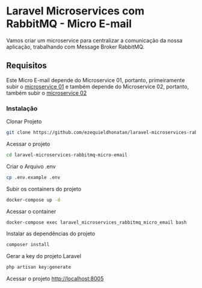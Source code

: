 # Laravel Microservices com RabbitMQ - Micro E-mail

Vamos criar um microservice para centralizar a comunicação da nossa aplicação, trabalhando com Message Broker RabbitMQ.

## Requisitos

Este Micro E-mail depende do Microservice 01, portanto, primeiramente subir o [microservice 01](https://github.com/ezequieldhonatan/laravel-microservices-rabbitmq-micro-01)
e também depende do Microservice 02, portanto, também subir o [microservice 02](https://github.com/ezequieldhonatan/laravel-microservices-rabbitmq-micro-02)

### Instalação

Clonar Projeto
```sh
git clone https://github.com/ezequieldhonatan/laravel-microservices-rabbitmq-micro-email
```

Acessar o projeto
```sh
cd laravel-microservices-rabbitmq-micro-email
```

Criar o Arquivo .env
```sh
cp .env.example .env
```

Subir os containers do projeto
```sh
docker-compose up -d
```

Acessar o container
```sh
docker-compose exec laravel_microservices_rabbitmq_micro_email bash
```

Instalar as dependências do projeto
```sh
composer install
```

Gerar a key do projeto Laravel
```sh
php artisan key:generate
```

Acessar o projeto
[http://localhost:8005](http://localhost:8005)

